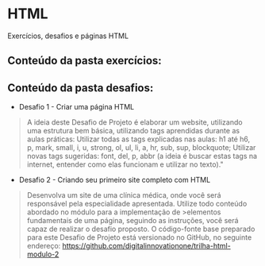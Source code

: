 # HTML
Exercícios, desafios e páginas HTML

## Conteúdo da pasta **exercícios**:

## Conteúdo da pasta **desafios**:
* Desafio 1 - Criar uma página HTML

>A ideia deste Desafio de Projeto é elaborar um website, utilizando uma estrutura bem básica, utilizando tags aprendidas durante as aulas práticas:
>Utilizar todas as tags explicadas nas aulas: h1 até h6, p, mark, small, i, u, strong, ol, ul, li, a, hr, sub, sup, blockquote;
>Utilizar novas tags sugeridas: font, del, p, abbr (a ideia é buscar estas tags na internet, entender como elas funcionam e utilizar no texto)."

* Desafio 2 - Criando seu primeiro site completo com HTML
>Desenvolva um site de uma clínica médica, onde você será responsável pela especialidade apresentada. Utilize todo conteúdo abordado no módulo para a implementação de >elementos fundamentais de uma página, seguindo as instruções, você será capaz de realizar o desafio proposto.
>O código-fonte base preparado para este Desafio de Projeto está versionado no GitHub, no seguinte endereço:
><https://github.com/digitalinnovationone/trilha-html-modulo-2>
